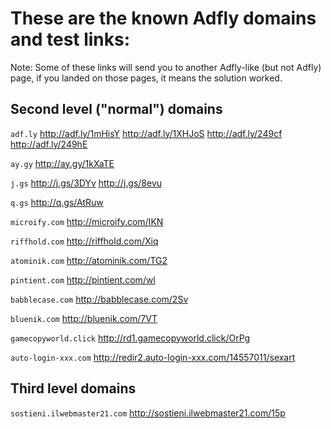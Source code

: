 # These are the known Adfly domains and test links: 

Note: Some of these links will send you to another Adfly-like (but not Adfly) page, 
if you landed on those pages, it means the solution worked. 

## Second level ("normal") domains

`adf.ly`
http://adf.ly/1mHisY
http://adf.ly/1XHJoS
http://adf.ly/249cf
http://adf.ly/249hE

`ay.gy`
http://ay.gy/1kXaTE

`j.gs`
http://j.gs/3DYv
http://j.gs/8evu

`q.gs`
http://q.gs/AtRuw

`microify.com`
http://microify.com/IKN

`riffhold.com`
http://riffhold.com/Xiq

`atominik.com`
http://atominik.com/TG2

`pintient.com`
http://pintient.com/wl

`babblecase.com`
http://babblecase.com/2Sv

`bluenik.com`
http://bluenik.com/7VT

`gamecopyworld.click`
http://rd1.gamecopyworld.click/OrPg

`auto-login-xxx.com`
http://redir2.auto-login-xxx.com/14557011/sexart

## Third level domains

`sostieni.ilwebmaster21.com`
http://sostieni.ilwebmaster21.com/15p

